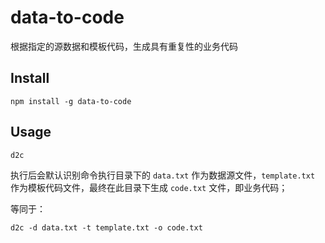 # data-to-code

根据指定的源数据和模板代码，生成具有重复性的业务代码


## Install

```shell
npm install -g data-to-code
```

## Usage

```shell
d2c
```

执行后会默认识别命令执行目录下的 `data.txt` 作为数据源文件，`template.txt` 作为模板代码文件，最终在此目录下生成 `code.txt` 文件，即业务代码；

等同于：
```shell
d2c -d data.txt -t template.txt -o code.txt
```
